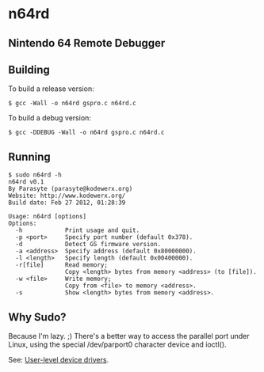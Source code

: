n64rd
=====

Nintendo 64 Remote Debugger
---------------------------

Building
--------

To build a release version:

    $ gcc -Wall -o n64rd gspro.c n64rd.c

To build a debug version:

    $ gcc -DDEBUG -Wall -o n64rd gspro.c n64rd.c

Running
-------

    $ sudo n64rd -h
    n64rd v0.1
    By Parasyte (parasyte@kodewerx.org)
    Website: http://www.kodewerx.org/
    Build date: Feb 27 2012, 01:28:39
    
    Usage: n64rd [options]
    Options:
      -h            Print usage and quit.
      -p <port>     Specify port number (default 0x378).
      -d            Detect GS firmware version.
      -a <address>  Specify address (default 0x80000000).
      -l <length>   Specify length (default 0x00400000).
      -r[file]      Read memory;
                    Copy <length> bytes from memory <address> (to [file]).
      -w <file>     Write memory;
                    Copy from <file> to memory <address>.
      -s            Show <length> bytes from memory <address>.

Why Sudo?
---------

Because I'm lazy. ;) There's a better way to access the parallel port under
Linux, using the special /dev/parport0 character device and ioctl().

See: [User-level device drivers](http://people.redhat.com/twaugh/parport/html/ppdev.html).

